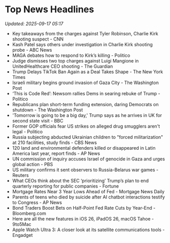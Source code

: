 # Top News Headlines

_Updated: 2025-09-17 05:17_

- Key takeaways from the charges against Tyler Robinson, Charlie Kirk shooting suspect - CNN
- Kash Patel says others under investigation in Charlie Kirk shooting probe - ABC News
- MAGA debates how to respond to Kirk’s killing - Politico
- Judge dismisses two top charges against Luigi Mangione in UnitedHealthcare CEO shooting - The Guardian
- Trump Delays TikTok Ban Again as a Deal Takes Shape - The New York Times
- Israeli military begins ground invasion of Gaza City - The Washington Post
- ‘This is Code Red’: Newsom rallies Dems in searing rebuke of Trump - Politico
- Republicans plan short-term funding extension, daring Democrats on shutdown - The Washington Post
- 'Tomorrow is going to be a big day,' Trump says as he arrives in UK for second state visit - BBC
- Former GOP officials fear US strikes on alleged drug smugglers aren't legal - Politico
- Russia subjecting abducted Ukrainian children to "forced militarization" at 210 facilities, study finds - CBS News
- 120 land and environmental defenders killed or disappeared in Latin America last year, report finds - AP News
- UN commission of inquiry accuses Israel of genocide in Gaza and urges global action - PBS
- US military confirms it sent observers to Russia-Belarus war games - Reuters
- What CEOs think about the SEC ‘prioritizing’ Trump’s plan to end quarterly reporting for public companies - Fortune
- Mortgage Rates Near 3 Year Lows Ahead of Fed - Mortgage News Daily
- Parents of teens who died by suicide after AI chatbot interactions testify to Congress - AP News
- Bond Traders Boost Bets on Half-Point Fed Rate Cuts by Year-End - Bloomberg.com
- Here are all the new features in iOS 26, iPadOS 26, macOS Tahoe - 9to5Mac
- Apple Watch Ultra 3: A closer look at its satellite communications tools - Engadget